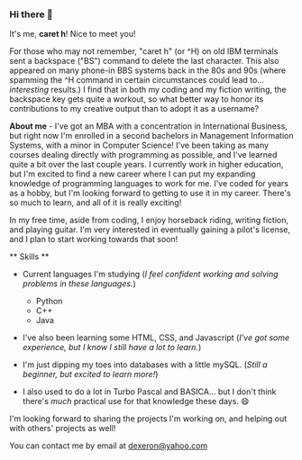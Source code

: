 ### Hi there 👋

It's me, **caret h**! Nice to meet you!

For those who may not remember, "caret h" (or ^H) on old IBM terminals sent a backspace ("BS") command to delete the last character. This also appeared on many phone-in BBS systems back in the 80s and 90s (where spamming the ^H command in certain circumstances could lead to... *interesting* results.) I find that in both my coding and my fiction writing, the backspace key gets quite a workout, so what better way to honor its contributions to my creative output than to adopt it as a username?

**About me** - I've got an MBA with a concentration in International Business, but right now I'm enrolled in a second bachelors in Management Information Systems, with a minor in Computer Science! I've been taking as many courses dealing directly with programming as possible, and I've learned quite a bit over the last couple years. I currently work in higher education, but I'm excited to find a new career where I can put my expanding knowledge of programming languages to work for me.  I've coded for years as a hobby, but I'm looking forward to getting to use it in my career. There's so much to learn, and all of it is really exciting!

In my free time, aside from coding, I enjoy horseback riding, writing fiction, and playing guitar. I'm very interested in eventually gaining a pilot's license, and I plan to start working towards that soon!

** Skills **
* Current languages I'm studying (*I feel confident working and solving problems in these languages.*)
  * Python
  * C++
  * Java
* I've also been learning some HTML, CSS, and Javascript (*I've got some experience, but I know I still have a lot to learn.*)
* I'm just dipping my toes into databases with a little mySQL. (*Still a beginner, but excited to learn more!*)

* I also used to do a lot in Turbo Pascal and BASICA... but I don't think there's *much* practical use for that knowledge these days. 😄

I'm looking forward to sharing the projects I'm working on, and helping out with others' projects as well!

You can contact me by email at dexeron@yahoo.com

<!--
**caret-h/caret-h** is a ✨ _special_ ✨ repository because its `README.md` (this file) appears on your GitHub profile.

Here are some ideas to get you started:

- 🔭 I’m currently working on ...
- 🌱 I’m currently learning ...
- 👯 I’m looking to collaborate on ...
- 🤔 I’m looking for help with ...
- 💬 Ask me about ...
- 📫 How to reach me: ...
- 😄 Pronouns: ...
- ⚡ Fun fact: ...
-->
